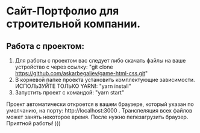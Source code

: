 # Сайт-Портфолио для строительной компании.

## Работа с проектом:

1. Для работы с проектом вас следует либо скачать файлы на ваше устройство с через ссылку:
   "git clone https://github.com/askarbegaliev/game-html-css.git"
2. В корневой папке проекта установить комплектующие зависимости. ИСПОЛЬЗУЙТЕ ТОЛЬКО YARN!:
   "yarn install"
3. Запустить проект с командой:
   "yarn start"

Проект автоматически откроется в вашем браузере, который указан по умолчанию, на порту: http://localhost:3000 .
Транспеляция всех файлов может занять некоторое время. После нужно пепезагрузить браузер.
Приятной работы! )))
